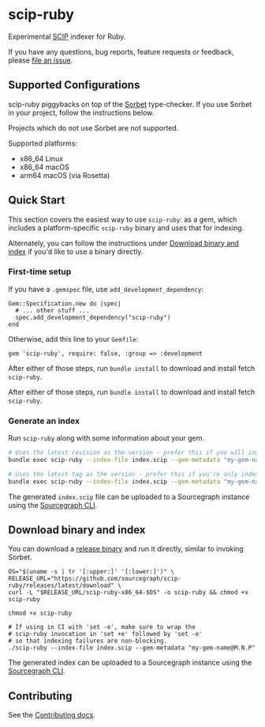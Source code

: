 # scip-ruby

Experimental [SCIP](https://github.com/sourcegraph/scip) indexer for Ruby.

If you have any questions, bug reports, feature requests or feedback,
please [file an issue](https://github.com/sourcegraph/scip-ruby/issues).

## Supported Configurations

scip-ruby piggybacks on top of
the [Sorbet](https://github.com/sorbet/sorbet) type-checker.
If you use Sorbet in your project, follow the instructions below.

Projects which do not use Sorbet are not supported.

Supported platforms:
- x86_64 Linux
- x86_64 macOS
- arm64 macOS (via Rosetta)

## Quick Start

This section covers the easiest way to use `scip-ruby`: as a gem,
which includes a platform-specific `scip-ruby` binary
and uses that for indexing.

Alternately, you can follow the instructions under
[Download binary and index](#download-binary-and-index)
if you'd like to use a binary directly.

### First-time setup

If you have a `.gemspec` file, use `add_development_dependency`:

```
Gem::Specification.new do |spec|
  # ... other stuff ...
  spec.add_development_dependency("scip-ruby")
end
```

Otherwise, add this line to your `Gemfile`:

```
gem 'scip-ruby', require: false, :group => :development
```
After either of those steps, run `bundle install`
to download and install fetch `scip-ruby`.

After either of those steps, run `bundle install`
to download and install fetch `scip-ruby`.

### Generate an index

Run `scip-ruby` along with some information about your gem.

<!-- TODO: Add support for defaulting. -->

```bash
# Uses the latest revision as the version - prefer this if you will index every commit
bundle exec scip-ruby --index-file index.scip --gem-metadata "my-gem-name@$(git rev-parse HEAD)"

# Uses the latest tag as the version - prefer this if you're only indexing specific tags
bundle exec scip-ruby --index-file index.scip --gem-metadata "my-gem-name@$(git describe --tags --abbrev=0)"
```

The generated `index.scip` file can be uploaded
to a Sourcegraph instance using the [Sourcegraph CLI](https://github.com/sourcegraph/src-cli).

## Download binary and index

You can download a
[release binary](https://github.com/sourcegraph/scip-ruby/releases)
and run it directly, similar to invoking Sorbet.

```
OS="$(uname -s | tr '[:upper:]' '[:lower:]')" \
RELEASE_URL="https://github.com/sourcegraph/scip-ruby/releases/latest/download" \
curl -L "$RELEASE_URL/scip-ruby-x86_64-$OS" -o scip-ruby && chmod +x scip-ruby

chmod +x scip-ruby

# If using in CI with 'set -e', make sure to wrap the
# scip-ruby invocation in 'set +e' followed by 'set -e'
# so that indexing failures are non-blocking.
./scip-ruby --index-file index.scip --gem-metadata "my-gem-name@M.N.P"
```

The generated index can be uploaded to a Sourcegraph instance
using the [Sourcegraph CLI](https://github.com/sourcegraph/src-cli).

## Contributing

See the [Contributing docs](./docs/scip-ruby/CONTRIBUTING.md).
